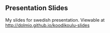## Presentation Slides

My slides for swedish presentation. Viewable at http://dolmio.github.io/koodikoulu-slides
